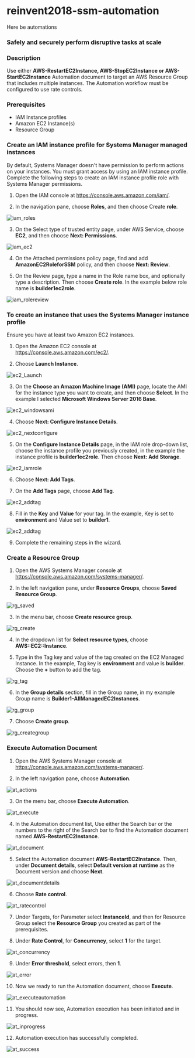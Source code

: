 # reinvent2018-ssm-automation

Here be automations

### Safely and securely perform disruptive tasks at scale

### Description
Use either **AWS-RestartEC2Instance, AWS-StopEC2Instance or AWS-StartEC2Instance** Automation document to target an AWS Resource Group that includes multiple instances. The Automation workflow must be configured to use rate controls. 

### Prerequisites

- IAM Instance profiles
- Amazon EC2 Instance(s)
- Resource Group

### Create an IAM instance profile for Systems Manager managed instances
By default, Systems Manager doesn't have permission to perform actions on your instances. You must grant access by using an IAM instance profile. Complete the following steps to create an IAM instance profile role with Systems Manager permissions.

1.	Open the IAM console at https://console.aws.amazon.com/iam/.

2.	In the navigation pane, choose **Roles**, and then choose Create **role**.

![iam_roles](images/IAMRoles.png)

3.	On the Select type of trusted entity page, under AWS Service, choose **EC2**, and then choose **Next: Permissions**.

![iam_ec2](images/IAMEC2.png)

4.	On the Attached permissions policy page, find and add **AmazonEC2RoleforSSM** policy, and then choose **Next: Review**.

5.	On the Review page, type a name in the Role name box, and optionally type a description. Then choose **Create role**. In the example below role name is **builder1ec2role**.

![iam_rolereview](images/IAMRoleReview.png)

### To create an instance that uses the Systems Manager instance profile
Ensure you have at least two Amazon EC2 instances.	

1.	Open the Amazon EC2 console at https://console.aws.amazon.com/ec2/.

2.	Choose **Launch Instance**.

![ec2_Launch](images/EC2Launch.png)

3.	On the **Choose an Amazon Machine Image (AMI)** page, locate the AMI for the instance type you want to create, and then choose **Select**. In the example I selected **Microsoft Windows Server 2016 Base**.

![ec2_windowsami](images/EC2WindowsAmi.png)

4.	Choose **Next: Configure Instance Details**.

![ec2_nextconfigure](images/EC2NextConfigure.png)

5.	On the **Configure Instance Details** page, in the IAM role drop-down list, choose the instance profile you previously created, in the example the instance profile is **builder1ec2role**. Then choose **Next: Add Storage**.

![ec2_iamrole](images/EC2IAMRole.png)

6.	Choose **Next: Add Tags**.

7.	On the **Add Tags** page, choose **Add Tag**.

![ec2_addtag](images/EC2Tag.png)

8.	Fill in the **Key** and **Value** for your tag. In the example, Key is set to **environment** and Value set to **builder1**.

![ec2_addtag](images/EC2AddTag.png)

9.	Complete the remaining steps in the wizard.

### Create a Resource Group

1.	Open the AWS Systems Manager console at https://console.aws.amazon.com/systems-manager/.

2.	In the left navigation pane, under **Resource Groups**, choose **Saved Resource Group**.

![rg_saved](images/RGSaved.png)

3.	In the menu bar, choose **Create resource group**.

![rg_create](images/RGCreate.png)

4.	In the dropdown list for **Select resource types**, choose **AWS::EC2::Instance**.

5.	Type in the Tag key and value of the tag created on the EC2 Managed Instance. In the example, Tag key is **environment** and value is **builder**. Choose the **+** button to add the tag.

![rg_tag](images/RGTag.png)

6.	In the **Group details** section, fill in the Group name, in my example Group name is **Builder1-AllManagedEC2Instances**. 

![rg_group](images/RGGroup.png)

7.	Choose **Create group**.

![rg_creategroup](images/RGCreateGroup.png)

### Execute Automation Document

1.	Open the AWS Systems Manager console at https://console.aws.amazon.com/systems-manager/.

2.	In the left navigation pane, choose **Automation**.

![at_actions](images/AT-Actions.png)

3.	On the menu bar, choose **Execute Automation**.

![at_execute](images/AT-Execute.png)

4.	In the Automation document list, Use either the Search bar or the numbers to the right of the Search bar to find the Automation document named **AWS-RestartEC2Instance**.

![at_document](images/AT-Document.png)

5.	Select the Automation document **AWS-RestartEC2Instance**. Then, under **Document details**, select **Default version at runtime** as the Document version and choose **Next**.

![at_documentdetails](images/AT-DocumentDetails.png)

6. Choose **Rate control**.

![at_ratecontrol](images/AT-RateControl.png)

7. Under Targets, for Parameter select **InstanceId**, and then for Resource Group select the **Resource Group** you created as part of the prerequisites.

8. Under **Rate Control**, for **Concurrency**, select **1** for the target.

![at_concurrency](images/AT-Concurrency.png)

9. Under **Error threshold**, select errors, then **1**.

![at_error](images/AT-Error.png)

10.	Now we ready to run the Automation document, choose **Execute**.

![at_executeautomation](images/AT-ExecuteAutomation.png)

11.	You should now see, Automation execution has been initiated and in progress. 

![at_inprogress](images/AT-InProgress.png)

12.	Automation execution has successfully completed. 

![at_success](images/AT-Success.png)
